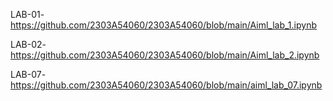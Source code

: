 LAB-01-https://github.com/2303A54060/2303A54060/blob/main/Aiml_lab_1.ipynb

LAB-02-https://github.com/2303A54060/2303A54060/blob/main/Aiml_lab_2.ipynb


LAB-07-https://github.com/2303A54060/2303A54060/blob/main/aiml_lab_07.ipynb
